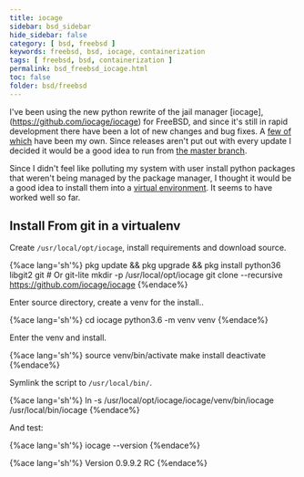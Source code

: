 ```yaml
---
title: iocage
sidebar: bsd_sidebar
hide_sidebar: false
category: [ bsd, freebsd ]
keywords: freebsd, bsd, iocage, containerization
tags: [ freebsd, bsd, containerization ]
permalink: bsd_freebsd_iocage.html
toc: false
folder: bsd/freebsd
---
```


I've been using the new python rewrite of the jail manager [iocage],(https://github.com/iocage/iocage) for FreeBSD, and since it's still in rapid development there have been a lot of new changes and bug fixes. A [few of which](https://github.com/iocage/iocage/issues?utf8=%E2%9C%93&q=is%3Aissue%20author%3Ajohnramsden) have been my own. Since releases aren't put out with every update I decided it would be a good idea to run from [the master branch](https://github.com/iocage/iocage).

Since I didn't feel like polluting my system with user install python packages that weren't being managed by the package manager, I thought it would be a good idea to install them into a [virtual environment](https://docs.python.org/3/tutorial/venv.html). It seems to have worked well so far.

## Install From git in a virtualenv

Create ```/usr/local/opt/iocage```, install requirements and download source.

{%ace lang='sh'%}
pkg update && pkg upgrade && pkg install python36 libgit2 git # Or git-lite
mkdir -p /usr/local/opt/iocage
git clone --recursive https://github.com/iocage/iocage
{%endace%}

Enter source directory, create a venv for the install..

{%ace lang='sh'%}
cd iocage
python3.6 -m venv venv
{%endace%}

Enter the venv and install.

{%ace lang='sh'%}
source venv/bin/activate
make install
deactivate
{%endace%}

Symlink the script to ```/usr/local/bin/```.

{%ace lang='sh'%}
ln -s /usr/local/opt/iocage/iocage/venv/bin/iocage /usr/local/bin/iocage
{%endace%}

And test:

{%ace lang='sh'%}
iocage --version
{%endace%}

{%ace lang='sh'%}
Version 0.9.9.2 RC
{%endace%}
